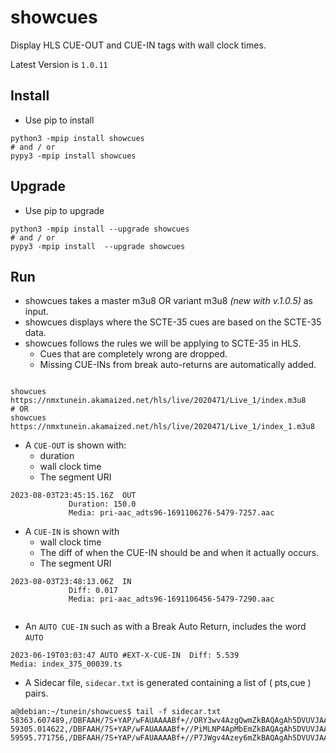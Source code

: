 # showcues
Display HLS CUE-OUT and CUE-IN tags with wall clock times.

 Latest Version is `1.0.11`

## Install 
* Use pip to install
```rebol
python3 -mpip install showcues 
# and / or 
pypy3 -mpip install showcues
```
## Upgrade
* Use pip to upgrade
```rebol
python3 -mpip install --upgrade showcues 
# and / or 
pypy3 -mpip install  --upgrade showcues
```

## Run 
* showcues takes a master m3u8 OR variant m3u8 _(new with v.1.0.5)_ as input.
* showcues displays where the SCTE-35 cues are based on the SCTE-35 data.
* showcues follows the rules we will be applying to SCTE-35 in HLS. 
   * Cues that are completely wrong are dropped.
   * Missing CUE-INs from break auto-returns are automatically added.
   
```rebol

showcues https://nmxtunein.akamaized.net/hls/live/2020471/Live_1/index.m3u8
# OR
showcues https://nmxtunein.akamaized.net/hls/live/2020471/Live_1/index_1.m3u8

```

* A `CUE-OUT` is shown with:
    * duration
    * wall clock time
    * The segment URI 
```smalltalk
2023-08-03T23:45:15.16Z  OUT 
			 Duration: 150.0
			 Media: pri-aac_adts96-1691106276-5479-7257.aac
```

* A `CUE-IN` is shown with
    * wall clock time
    * The diff of when the CUE-IN should be and when it actually occurs.
    * The segment URI 
```smalltalk
2023-08-03T23:48:13.06Z  IN 
			 Diff: 0.017
			 Media: pri-aac_adts96-1691106456-5479-7290.aac


```
  * An `AUTO CUE-IN` such as with a Break Auto Return, includes the word `AUTO`
```smalltalk
2023-06-19T03:03:47 AUTO #EXT-X-CUE-IN  Diff: 5.539 
Media: index_375_00039.ts
```

* A Sidecar file, `sidecar.txt` is generated containing a list of ( pts,cue ) pairs.
```rebol
a@debian:~/tunein/showcues$ tail -f sidecar.txt 
58363.607489,/DBFAAH/7S+YAP/wFAUAAAABf+//ORY3wv4AzgQwmZkBAQAgAh5DVUVJAAAAAH/AAADN/mABCDEwMTAwMDAwNAAAAADgrVWi
59305.014622,/DBFAAH/7S+YAP/wFAUAAAABf+//PiMLNP4ApMbEmZkBAQAgAh5DVUVJAAAAAH/AAACky4ABCDEwMTAwMDAwNAAAAAClR6us
59595.771756,/DBFAAH/7S+YAP/wFAUAAAABf+//P7JWgv4Azey6mZkBAQAgAh5DVUVJAAAAAH/AAADN/mABCDEwMTAwMDAwNAAAAAC+xYYV
```
